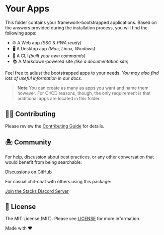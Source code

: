 # Your Apps

This folder contains your framework-bootstrapped applications. Based on the answers provided during the installation process, you will find the following apps:

- 🌐 A Web app _(SSG & PWA ready)_
- 🖥️ A Desktop app _(Mac, Linux, Windows)_
- 🤖 A CLI _(built your own commands)_
- 📚 A Markdown-powered site _(like a documentation site)_

Feel free to adjust the bootstrapped apps to your needs. _You may also find lots of useful information in our docs._

> **Note**
> You can create as many as apps you want and name them however. For CI/CD reasons, though, the only requirement is that additional apps are located in this folder.

## 💪🏼 Contributing

Please review the [Contributing Guide](https://github.com/stacksjs/contributing) for details.

## 🏝 Community

For help, discussion about best practices, or any other conversation that would benefit from being searchable:

[Discussions on GitHub](https://github.com/stacksjs/stacks/discussions)

For casual chit-chat with others using this package:

[Join the Stacks Discord Server](https://discord.ow3.org)

## 📄 License

The MIT License (MIT). Please see [LICENSE](../LICENSE.md) for more information.

Made with ❤️
